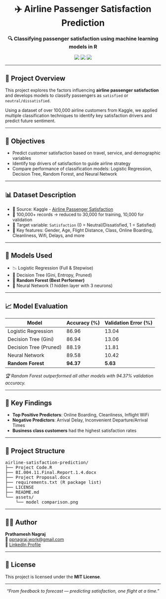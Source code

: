 <h1 align="center">✈️ Airline Passenger Satisfaction Prediction</h1>
<h3 align="center">🔍 Classifying passenger satisfaction using machine learning models in R</h3>

<p align="center">
  <img src="https://img.shields.io/badge/Model%20Built%20In-R-276DC3?style=for-the-badge&logo=r" />
  <img src="https://img.shields.io/badge/Accuracy-94.37%25-success?style=for-the-badge" />
  <img src="https://img.shields.io/badge/License-MIT-lightgrey?style=for-the-badge" />
</p>

<hr>

<h2>📌 Project Overview</h2>

<p>
This project explores the factors influencing <strong>airline passenger satisfaction</strong> and develops models to classify passengers as <code>satisfied</code> or <code>neutral/dissatisfied</code>.
</p>
<p>
Using a dataset of over 100,000 airline customers from Kaggle, we applied multiple classification techniques to identify key satisfaction drivers and predict future sentiment.
</p>

---

<h2>🎯 Objectives</h2>

<ul>
  <li>Predict customer satisfaction based on travel, service, and demographic variables</li>
  <li>Identify top drivers of satisfaction to guide airline strategy</li>
  <li>Compare performance of classification models: Logistic Regression, Decision Tree, Random Forest, and Neural Network</li>
</ul>

---

<h2>📊 Dataset Description</h2>

<ul>
  <li>🧾 Source: Kaggle - <a href="https://www.kaggle.com/datasets/teejmahal20/airline-passenger-satisfaction">Airline Passenger Satisfaction</a></li>
  <li>👥 100,000+ records → reduced to 30,000 for training, 10,000 for validation</li>
  <li>🎯 Target variable: <code>Satisfaction</code> (0 = Neutral/Dissatisfied, 1 = Satisfied)</li>
  <li>🔢 Key features: Gender, Age, Flight Distance, Class, Online Boarding, Cleanliness, Wifi, Delays, and more</li>
</ul>

---

<h2>🔧 Models Used</h2>

<ul>
  <li>📉 Logistic Regression (Full & Stepwise)</li>
  <li>🌳 Decision Tree (Gini, Entropy, Pruned)</li>
  <li>🌲 <strong>Random Forest (Best Performer)</strong></li>
  <li>🧠 Neural Network (1 hidden layer with 3 neurons)</li>
</ul>

---

<h2>📈 Model Evaluation</h2>

<table>
  <thead>
    <tr>
      <th>Model</th>
      <th>Accuracy (%)</th>
      <th>Validation Error (%)</th>
    </tr>
  </thead>
  <tbody>
    <tr>
      <td>Logistic Regression</td>
      <td>86.96</td>
      <td>13.04</td>
    </tr>
    <tr>
      <td>Decision Tree (Gini)</td>
      <td>86.94</td>
      <td>13.06</td>
    </tr>
    <tr>
      <td>Decision Tree (Pruned)</td>
      <td>88.19</td>
      <td>11.81</td>
    </tr>
    <tr>
      <td>Neural Network</td>
      <td>89.58</td>
      <td>10.42</td>
    </tr>
    <tr>
      <td><strong>Random Forest</strong></td>
      <td><strong>94.37</strong></td>
      <td><strong>5.63</strong></td>
    </tr>
  </tbody>
</table>

<p><em>🏆 Random Forest outperformed all other models with 94.37% validation accuracy.</em></p>

---

<h2>🔑 Key Findings</h2>

<ul>
  <li><strong>Top Positive Predictors</strong>: Online Boarding, Cleanliness, Inflight WiFi</li>
  <li><strong>Negative Predictors</strong>: Arrival Delay, Inconvenient Departure/Arrival Times</li>
  <li><strong>Business class customers</strong> had the highest satisfaction rates</li>
</ul>

---

<h2>📁 Project Structure</h2>

<pre>
airline-satisfaction-prediction/
├── Project Code.R
├── BI.004.11.Final.Report.1.4.docx
├── Project Proposal.docx
├── requirements.txt (R package list)
├── LICENSE
├── README.md
└── assets/
    └── model_comparison.png
</pre>

---

<h2>🙋‍♂️ Author</h2>

<p>
<strong>Prathamesh Nagraj</strong><br>
📧 <a href="mailto:ppnagraj.work@gmail.com">ppnagraj.work@gmail.com</a><br>
🔗 <a href="https://www.linkedin.com/in/prathamesh-nagraj/">LinkedIn Profile</a>
</p>

---

<h2>📄 License</h2>

This project is licensed under the <strong>MIT License</strong>.

---

<p align="center"><em>“From feedback to forecast — predicting satisfaction, one flight at a time.”</em></p>
